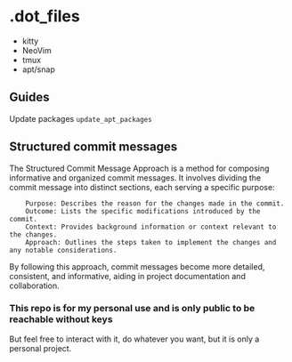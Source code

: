 # .dot_files
- kitty
- NeoVim
- tmux
- apt/snap


## Guides
Update packages `update_apt_packages`

## Structured commit messages
The Structured Commit Message Approach is a method for composing informative and organized commit messages. It involves dividing the commit message into distinct sections, each serving a specific purpose:
```text
    Purpose: Describes the reason for the changes made in the commit.
    Outcome: Lists the specific modifications introduced by the commit.
    Context: Provides background information or context relevant to the changes.
    Approach: Outlines the steps taken to implement the changes and any notable considerations.
```
By following this approach, commit messages become more detailed, consistent, and informative, aiding in project documentation and collaboration.



### This repo is for my personal use and is only public to be reachable without keys
But feel free to interact with it, do whatever you want, but it is only a personal project.
